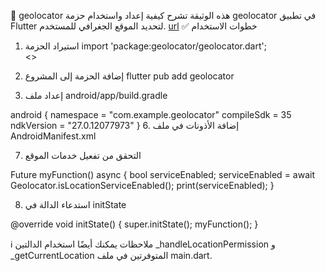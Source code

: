 📍 geolocator
هذه الوثيقة تشرح كيفية إعداد واستخدام حزمة geolocator في تطبيق Flutter لتحديد الموقع الجغرافي للمستخدم.
[url](https://pub.dev/packages/geolocator)
✅ خطوات الاستخدام
1. استيراد الحزمة
import 'package:geolocator/geolocator.dart';
<br><>
3. إضافة الحزمة إلى المشروع
flutter pub add geolocator


5. إعداد ملف android/app/build.gradle


android {
    namespace = "com.example.geolocator"
    compileSdk = 35
    ndkVersion = "27.0.12077973"
}
6. إضافة الأذونات في ملف AndroidManifest.xml





<uses-permission android:name="android.permission.ACCESS_FINE_LOCATION" />
<uses-permission android:name="android.permission.ACCESS_COARSE_LOCATION" />


7. التحقق من تفعيل خدمات الموقع




Future<void> myFunction() async {
  bool serviceEnabled;
  serviceEnabled = await Geolocator.isLocationServiceEnabled();
  print(serviceEnabled);
}



8. استدعاء الدالة في initState


@override
void initState() {
  super.initState();
  myFunction();
}


ℹ️ ملاحظات
يمكنك أيضًا استخدام الدالتين _handleLocationPermission و _getCurrentLocation المتوفرتين في ملف main.dart.
